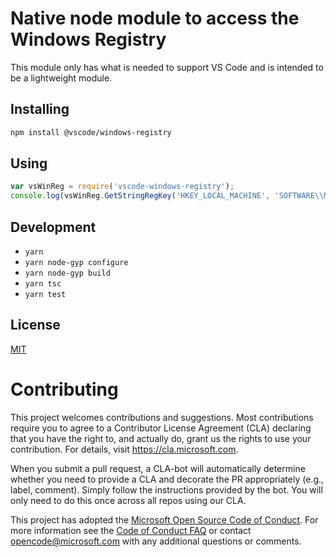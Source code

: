 # Native node module to access the Windows Registry
This module only has what is needed to support VS Code and is intended to be a lightweight module.

## Installing

```sh
npm install @vscode/windows-registry
```

## Using

```javascript
var vsWinReg = require('vscode-windows-registry');
console.log(vsWinReg.GetStringRegKey('HKEY_LOCAL_MACHINE', 'SOFTWARE\\Microsoft\\Windows\\CurrentVersion', 'ProgramFilesPath'));
```

## Development
 * `yarn`
 * `yarn node-gyp configure`
 * `yarn node-gyp build`
 * `yarn tsc`
 * `yarn test`

## License
[MIT](https://github.com/Microsoft/vscode-windows-registry/blob/master/License.txt)


# Contributing

This project welcomes contributions and suggestions.  Most contributions require you to agree to a
Contributor License Agreement (CLA) declaring that you have the right to, and actually do, grant us
the rights to use your contribution. For details, visit https://cla.microsoft.com.

When you submit a pull request, a CLA-bot will automatically determine whether you need to provide
a CLA and decorate the PR appropriately (e.g., label, comment). Simply follow the instructions
provided by the bot. You will only need to do this once across all repos using our CLA.

This project has adopted the [Microsoft Open Source Code of Conduct](https://opensource.microsoft.com/codeofconduct/).
For more information see the [Code of Conduct FAQ](https://opensource.microsoft.com/codeofconduct/faq/) or
contact [opencode@microsoft.com](mailto:opencode@microsoft.com) with any additional questions or comments.

